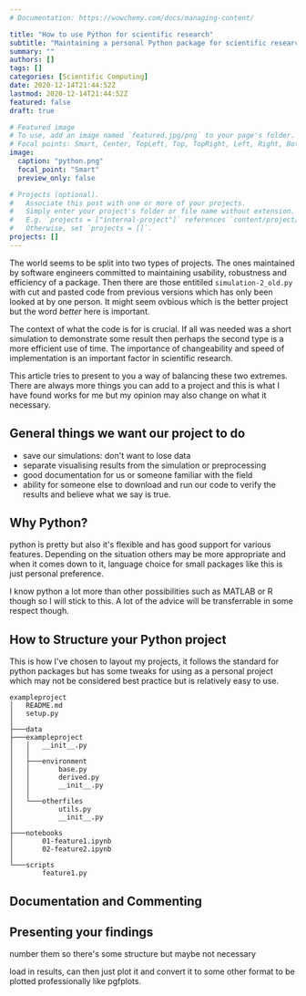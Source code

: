```yaml
---
# Documentation: https://wowchemy.com/docs/managing-content/

title: "How to use Python for scientific research"
subtitle: "Maintaining a personal Python package for scientific research"
summary: ""
authors: []
tags: []
categories: [Scientific Computing]
date: 2020-12-14T21:44:52Z
lastmod: 2020-12-14T21:44:52Z
featured: false
draft: true

# Featured image
# To use, add an image named `featured.jpg/png` to your page's folder.
# Focal points: Smart, Center, TopLeft, Top, TopRight, Left, Right, BottomLeft, Bottom, BottomRight.
image:
  caption: "python.png"
  focal_point: "Smart"
  preview_only: false

# Projects (optional).
#   Associate this post with one or more of your projects.
#   Simply enter your project's folder or file name without extension.
#   E.g. `projects = ["internal-project"]` references `content/project/deep-learning/index.md`.
#   Otherwise, set `projects = []`.
projects: []
---
```


The world seems to be split into two types of projects. The ones maintained by software engineers committed to maintaining usability, robustness and efficiency of a package. Then there are those entitiled `simulation-2_old.py` with cut and pasted code from previous versions which has only been looked at by one person. It might seem ovbious which is the better project but the word *better* here is important. 

The context of what the code is for is crucial. If all was needed was a short simulation to demonstrate some result then perhaps the second type is a more efficient use of time. The importance of changeability and speed of implementation is an important factor in scientific research. 

This article tries to present to you a way of balancing these two extremes. There are always more things you can add to a project and this is what I have found works for me but my opinion may also change on what it necessary. 

## General things we want our project to do ##

- save our simulations: don't want to lose data
- separate visualising results from the simulation or preprocessing
- good documentation for us or someone familiar with the field
- ability for someone else to download and run our code to verify the results and believe what we say is true.


## Why Python? ##

python is pretty but also it's flexible and has good support for various features. Depending on the situation others may be more appropriate and when it comes down to it, language choice for small packages like this is just personal preference.

I know python a lot more than other possibilities such as MATLAB or R though so I will stick to this. A lot of the advice will be transferrable in some respect though.

## How to Structure your Python project ##
This is how I've chosen to layout my projects, it follows the standard for python packages but has some tweaks for using as a personal project which may not be considered best practice but is relatively easy to use.
```
exampleproject
│   README.md
│   setup.py
│
├───data
├───exampleproject
│   │   __init__.py
│   │
│   ├───environment
│   │       base.py
│   │       derived.py
│   │       __init__.py
│   │
│   └───otherfiles
│           utils.py
│           __init__.py
│
├───notebooks
│       01-feature1.ipynb
│       02-feature2.ipynb
│
└───scripts
        feature1.py
```

## Documentation and Commenting ##


## Presenting your findings ##

number them so there's some structure but maybe not necessary

load in results, can then just plot it and convert it to some other format to be plotted professionally like pgfplots.